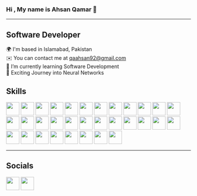 ### Hi , My name is Ahsan Qamar 👋
---

## Software Developer

🌍  I'm based in Islamabad, Pakistan <br>
✉️  You can contact me at qaahsan92@gmail.com <br>
🌱  I’m currently learning Software Development <br>
🧠  Exciting Journey into Neural Networks <br>

## Skills

[<img src="https://raw.githubusercontent.com/danielcranney/readme-generator/main/public/icons/skills/c-colored.svg" width="36" height="36">](https://docs.microsoft.com/en-us/cpp/?view=msvc-170)
[<img src="https://raw.githubusercontent.com/danielcranney/readme-generator/main/public/icons/skills/cplusplus-colored.svg" width="36" height="36">](https://docs.microsoft.com/en-us/cpp/?view=msvc-170)
[<img src="https://raw.githubusercontent.com/danielcranney/readme-generator/main/public/icons/skills/csharp-colored.svg" width="36" height="36">](https://docs.microsoft.com/en-us/dotnet/csharp/)
[<img src="https://raw.githubusercontent.com/danielcranney/readme-generator/main/public/icons/skills/dart-colored.svg" width="36" height="36">](https://dart.dev/)
[<img src="https://raw.githubusercontent.com/danielcranney/readme-generator/main/public/icons/skills/java-colored.svg" width="36" height="36">](https://www.java.com/)
[<img src="https://raw.githubusercontent.com/danielcranney/readme-generator/main/public/icons/skills/javascript-colored.svg" width="36" height="36">](https://developer.mozilla.org/en-US/docs/Web/JavaScript)
[<img src="https://raw.githubusercontent.com/danielcranney/readme-generator/main/public/icons/skills/kotlin-colored.svg" width="36" height="36">](https://kotlinlang.org/)
[<img src="https://raw.githubusercontent.com/danielcranney/readme-generator/main/public/icons/skills/php-colored.svg" width="36" height="36">](https://www.php.net/)
[<img src="https://raw.githubusercontent.com/danielcranney/readme-generator/main/public/icons/skills/python-colored.svg" width="36" height="36">](https://www.python.org/)
[<img src="https://raw.githubusercontent.com/danielcranney/readme-generator/main/public/icons/skills/typescript-colored.svg" width="36" height="36">](https://www.typescriptlang.org/)
[<img src="https://raw.githubusercontent.com/danielcranney/readme-generator/main/public/icons/skills/html5-colored.svg" width="36" height="36">](https://developer.mozilla.org/en-US/docs/Web/HTML)
[<img src="https://raw.githubusercontent.com/danielcranney/readme-generator/main/public/icons/skills/react-colored.svg" width="36" height="36">](https://reactjs.org/)
[<img src="https://raw.githubusercontent.com/danielcranney/readme-generator/main/public/icons/skills/nextjs-colored.svg" width="36" height="36">](https://nextjs.org/)
[<img src="https://raw.githubusercontent.com/danielcranney/readme-generator/main/public/icons/skills/jquery-colored.svg" width="36" height="36">](https://jquery.com/)
[<img src="https://raw.githubusercontent.com/danielcranney/readme-generator/main/public/icons/skills/css3-colored.svg" width="36" height="36">](https://developer.mozilla.org/en-US/docs/Web/CSS)
[<img src="https://raw.githubusercontent.com/danielcranney/readme-generator/main/public/icons/skills/sass-colored.svg" width="36" height="36">](https://sass-lang.com/)
[<img src="https://raw.githubusercontent.com/danielcranney/readme-generator/main/public/icons/skills/tailwindcss-colored.svg" width="36" height="36">](https://tailwindcss.com/)
[<img src="https://raw.githubusercontent.com/danielcranney/readme-generator/main/public/icons/skills/bootstrap-colored.svg" width="36" height="36">](https://getbootstrap.com/)
[<img src="https://raw.githubusercontent.com/danielcranney/readme-generator/main/public/icons/skills/materialui-colored.svg" width="36" height="36">](https://mui.com/)
[<img src="https://raw.githubusercontent.com/danielcranney/readme-generator/main/public/icons/skills/redux-colored.svg" width="36" height="36">](https://redux.js.org/)
[<img src="https://raw.githubusercontent.com/danielcranney/readme-generator/main/public/icons/skills/webpack-colored.svg" width="36" height="36">](https://webpack.js.org/)
[<img src="https://raw.githubusercontent.com/danielcranney/readme-generator/main/public/icons/skills/express-colored.svg" width="36" height="36">](https://expressjs.com/)
[<img src="https://raw.githubusercontent.com/danielcranney/readme-generator/main/public/icons/skills/nodejs-colored.svg" width="36" height="36">](https://nodejs.org/)
[<img src="https://raw.githubusercontent.com/danielcranney/readme-generator/main/public/icons/skills/oracle-colored.svg" width="36" height="36">](https://www.oracle.com/)
[<img src="https://raw.githubusercontent.com/danielcranney/readme-generator/main/public/icons/skills/mongodb-colored.svg" width="36" height="36">](https://www.mongodb.com/)
[<img src="https://raw.githubusercontent.com/danielcranney/readme-generator/main/public/icons/skills/mysql-colored.svg" width="36" height="36">](https://www.mysql.com/)
[<img src="https://raw.githubusercontent.com/danielcranney/readme-generator/main/public/icons/skills/postgresql-colored.svg" width="36" height="36">](https://www.postgresql.org/)
[<img src="https://raw.githubusercontent.com/danielcranney/readme-generator/main/public/icons/skills/firebase-colored.svg" width="36" height="36">](https://firebase.google.com/)
[<img src="https://raw.githubusercontent.com/danielcranney/readme-generator/main/public/icons/skills/heroku-colored.svg" width="36" height="36">](https://www.heroku.com/)
[<img src="https://raw.githubusercontent.com/danielcranney/readme-generator/main/public/icons/skills/flask-colored.svg" width="36" height="36">](https://flask.palletsprojects.com/)
[<img src="https://raw.githubusercontent.com/danielcranney/readme-generator/main/public/icons/skills/supabase-colored.svg" width="36" height="36">](https://supabase.io/)
[<img src="https://raw.githubusercontent.com/danielcranney/readme-generator/main/public/icons/skills/flutter-colored.svg" width="36" height="36">](https://flutter.dev/)

---
## Socials

[<img src="https://raw.githubusercontent.com/danielcranney/readme-generator/main/public/icons/socials/github.svg" width="36" height="36">](https://github.com/AhsanQamr)
[<img src="https://raw.githubusercontent.com/danielcranney/readme-generator/main/public/icons/socials/linkedin.svg" width="36" height="36">](https://www.linkedin.com/in/ahsan-qamar-ba38ab21b/)



<!--
**AhsanQamr/AhsanQamr** is a ✨ _special_ ✨ repository because its `README.md` (this file) appears on your GitHub profile.

Here are some ideas to get you started:

- 🔭 I’m currently working on ...
- 🌱 I’m currently learning ...
- 👯 I’m looking to collaborate on ...
- 🤔 I’m looking for help with ...
- 💬 Ask me about ...
- 📫 How to reach me: ...
- 😄 Pronouns: ...
- ⚡ Fun fact: ...
-->
